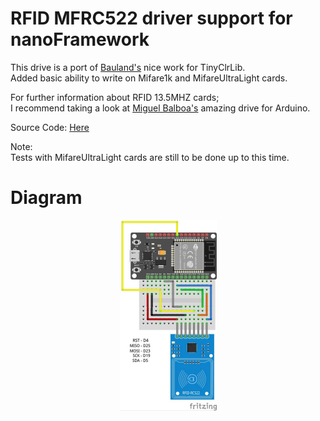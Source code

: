 ﻿# RFID MFRC522 driver support for nanoFramework

This drive is a port of [Bauland's](https://github.com/bauland/TinyClrLib/tree/master/Modules/Others/MfRc522) nice work for TinyClrLib.  
Added basic ability to write on Mifare1k and MifareUltraLight cards.

For further information about RFID 13.5MHZ cards;  
I recommend taking a look at [Miguel Balboa's](https://github.com/miguelbalboa/rfid) amazing drive for Arduino.


Source Code: [Here](https://github.com/up-streamer/nf_MfRc522)


Note:  
Tests with MifareUltraLight cards are still to be done up to this time.

# Diagram

<p align="center">
  <img src="https://github.com/up-streamer/nf_MfRc522/blob/master/nf_MfRc522/ESP32-RC522.jpg" width="155" title="ESP32 Dev.kit v1 nf SPI 1">
</p>
